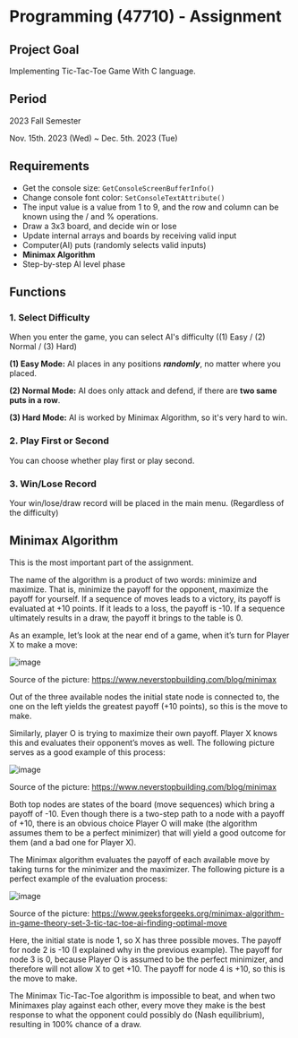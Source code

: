 # Programming (47710) - Assignment
## Project Goal
Implementing Tic-Tac-Toe Game With C language.

## Period
2023 Fall Semester

Nov. 15th. 2023 (Wed) ~ Dec. 5th. 2023 (Tue)

## Requirements
- Get the console size: ```GetConsoleScreenBufferInfo()```
- Change console font color: ```SetConsoleTextAttribute()```
- The input value is a value from 1 to 9, and the row and column can be known using the / and % operations.
- Draw a 3x3 board, and decide win or lose
- Update internal arrays and boards by receiving valid input
- Computer(AI) puts (randomly selects valid inputs)
- **Minimax Algorithm**
- Step-by-step AI level phase

## Functions
### 1. Select Difficulty
When you enter the game, you can select AI's difficulty ((1) Easy / (2) Normal / (3) Hard)

**(1) Easy Mode:** AI places in any positions ***randomly***, no matter where you placed.

**(2) Normal Mode:** AI does only attack and defend, if there are **two same puts in a row**.

**(3) Hard Mode:** AI is worked by Minimax Algorithm, so it's very hard to win.

### 2. Play First or Second
You can choose whether play first or play second.

### 3. Win/Lose Record
Your win/lose/draw record will be placed in the main menu. (Regardless of the difficulty)

## Minimax Algorithm
This is the most important part of the assignment.

The name of the algorithm is a product of two words: minimize and maximize. That is, minimize the payoff for the opponent, maximize the payoff for yourself. If a sequence of moves leads to a victory, its payoff is evaluated at +10 points. If it leads to a loss, the payoff is -10. If a sequence ultimately results in a draw, the payoff it brings to the table is 0.

As an example, let’s look at the near end of a game, when it’s turn for Player X to make a move:

![image](https://github.com/teona0823/47710_Programming/assets/129267777/a029ce5c-fb3b-4a0c-a6d4-8cc46fc4d5aa)

Source of the picture: <https://www.neverstopbuilding.com/blog/minimax>

Out of the three available nodes the initial state node is connected to, the one on the left yields the greatest payoff (+10 points), so this is the move to make.

Similarly, player O is trying to maximize their own payoff. Player X knows this and evaluates their opponent’s moves as well. The following picture serves as a good example of this process:

![image](https://github.com/teona0823/47710_Programming/assets/129267777/419ada86-2feb-4a9c-a5e3-4c62f7e379a6)

Source of the picture: <https://www.neverstopbuilding.com/blog/minimax>

Both top nodes are states of the board (move sequences) which bring a payoff of -10. Even though there is a two-step path to a node with a payoff of +10, there is an obvious choice Player O will make (the algorithm assumes them to be a perfect minimizer) that will yield a good outcome for them (and a bad one for Player X).

The Minimax algorithm evaluates the payoff of each available move by taking turns for the minimizer and the maximizer. The following picture is a perfect example of the evaluation process:

![image](https://github.com/teona0823/47710_Programming/assets/129267777/d4c6b8e2-8083-4e1b-ad12-8ec39750c271)

Source of the picture: <https://www.geeksforgeeks.org/minimax-algorithm-in-game-theory-set-3-tic-tac-toe-ai-finding-optimal-move>

Here, the initial state is node 1, so X has three possible moves. The payoff for node 2 is -10 (I explained why in the previous example). The payoff for node 3 is 0, because Player O is assumed to be the perfect minimizer, and therefore will not allow X to get +10. The payoff for node 4 is +10, so this is the move to make.

The Minimax Tic-Tac-Toe algorithm is impossible to beat, and when two Minimaxes play against each other, every move they make is the best response to what the opponent could possibly do (Nash equilibrium), resulting in 100% chance of a draw.
